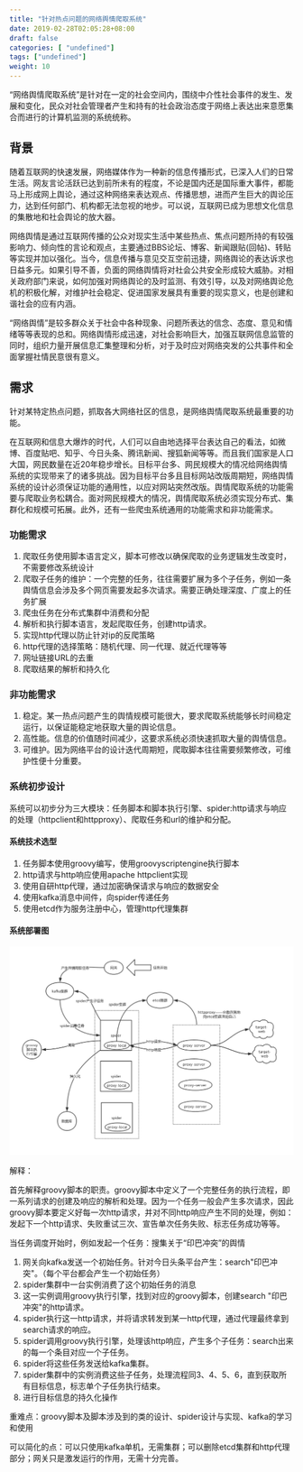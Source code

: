 ```yaml
---
title: "针对热点问题的网络舆情爬取系统"
date: 2019-02-28T02:05:28+08:00
draft: false
categories: [ "undefined"]
tags: ["undefined"]
weight: 10
---
```


“网络舆情爬取系统”是针对在一定的社会空间内，围绕中介性社会事件的发生、发展和变化，民众对社会管理者产生和持有的社会政治态度于网络上表达出来意愿集合而进行的计算机监测的系统统称。
<!--more-->

## 背景

随着互联网的快速发展，网络媒体作为一种新的信息传播形式，已深入人们的日常生活。网友言论活跃已达到前所未有的程度，不论是国内还是国际重大事件，都能马上形成网上舆论，通过这种网络来表达观点、传播思想，进而产生巨大的舆论压力，达到任何部门、机构都无法忽视的地步。可以说，互联网已成为思想文化信息的集散地和社会舆论的放大器。

网络舆情是通过互联网传播的公众对现实生活中某些热点、焦点问题所持的有较强影响力、倾向性的言论和观点，主要通过BBS论坛、博客、新闻跟贴(回帖)、转贴等实现并加以强化。当今，信息传播与意见交互空前迅捷，网络舆论的表达诉求也日益多元。如果引导不善，负面的网络舆情将对社会公共安全形成较大威胁。对相关政府部门来说，如何加强对网络舆论的及时监测、有效引导，以及对网络舆论危机的积极化解，对维护社会稳定、促进国家发展具有重要的现实意义，也是创建和谐社会的应有内涵。

“网络舆情”是较多群众关于社会中各种现象、问题所表达的信念、态度、意见和情绪等等表现的总和。网络舆情形成迅速，对社会影响巨大，加强互联网信息监管的同时，组织力量开展信息汇集整理和分析，对于及时应对网络突发的公共事件和全面掌握社情民意很有意义。

## 需求

针对某特定热点问题，抓取各大网络社区的信息，是网络舆情爬取系统最重要的功能。

在互联网和信息大爆炸的时代，人们可以自由地选择平台表达自己的看法，如微博、百度贴吧、知乎、今日头条、腾讯新闻、搜狐新闻等等。而且我们国家是人口大国，网民数量在近20年稳步增长。目标平台多、网民规模大的情况给网络舆情系统的实现带来了的诸多挑战。因为目标平台多且目标网站改版周期短，网络舆情系统的设计必须保证功能的通用性，以应对网站突然改版。舆情爬取系统的功能需要与爬取业务松耦合。面对网民规模大的情况，舆情爬取系统必须实现分布式、集群化和规模可拓展。此外，还有一些爬虫系统通用的功能需求和非功能需求。

### 功能需求

1. 爬取任务使用脚本语言定义，脚本可修改以确保爬取的业务逻辑发生改变时，不需要修改系统设计
2. 爬取子任务的维护：一个完整的任务，往往需要扩展为多个子任务，例如一条舆情信息会涉及多个网页需要发起多次请求。需要正确处理深度、广度上的任务扩展
3. 爬虫任务在分布式集群中消费和分配
4. 解析和执行脚本语言，发起爬取任务，创建http请求。
5. 实现http代理以防止针对ip的反爬策略
6. http代理的选择策略：随机代理、同一代理、就近代理等等
7. 网址链接URL的去重
8. 爬取结果的解析和持久化

### 非功能需求

1. 稳定。某一热点问题产生的舆情规模可能很大，要求爬取系统能够长时间稳定运行，以保证能稳定地获取大量的舆论信息。
2. 高性能。信息的价值随时间减少，这要求系统必须快速抓取大量的舆情信息。
3. 可维护。因为网络平台的设计迭代周期短，爬取脚本往往需要频繁修改，可维护性便十分重要。

### 系统初步设计

系统可以初步分为三大模块：任务脚本和脚本执行引擎、spider:http请求与响应的处理（httpclient和httpproxy）、爬取任务和url的维护和分配。

#### 系统技术选型

1. 任务脚本使用groovy编写，使用groovyscriptengine执行脚本
2. http请求与http响应使用apache httpclient实现
3. 使用自研http代理，通过加密确保请求与响应的数据安全
4. 使用kafka消息中间件，向spider传递任务
5. 使用etcd作为服务注册中心，管理http代理集群

#### 系统部署图

![系统部署图](/img/爬虫系统部署图.png)

解释：

首先解释groovy脚本的职责。groovy脚本中定义了一个完整任务的执行流程，即一系列请求的创建及响应的解析和处理。因为一个任务一般会产生多次请求，因此groovy脚本要定义好每一次http请求，并对不同http响应产生不同的处理，例如：发起下一个http请求、失败重试三次、宣告单次任务失败、标志任务成功等等。

当任务调度开始时，例如发起一个任务：搜集关于“印巴冲突”的舆情

1. 网关向kafka发送一个初始任务。针对今日头条平台产生：search"印巴冲突"。（每个平台都会产生一个初始任务）
2. spider集群中一台实例消费了这个初始任务的消息
3. 这一实例调用groovy执行引擎，找到对应的groovy脚本，创建search "印巴冲突"的http请求。
4. spider执行这一http请求，并将请求转发到某一http代理，通过代理最终拿到search请求的响应。
5. spider调用groovy执行引擎，处理该http响应，产生多个子任务：search出来的每一个条目对应一个子任务。
6. spider将这些任务发送给kafka集群。
7. spider集群中的实例消费这些子任务，处理流程同3、4、5、6，直到获取所有目标信息，标志单个子任务执行结束。
8. 进行目标信息的持久化操作

重难点：groovy脚本及脚本涉及到的类的设计、spider设计与实现、kafka的学习和使用

可以简化的点：可以只使用kafka单机，无需集群；可以删除etcd集群和http代理部分；网关只是激发运行的作用，无需十分完善。